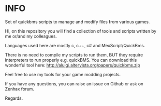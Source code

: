 # INFO
Set of quickbms scripts to manage and modify files from various games.

Hi, on this repository you will find a collection of tools and scripts written by me or/and my colleagues. 

Languages used here are mostly c, c++, c# and MexScript/QuickBms.

There is no need to compile my scripts to run them, BUT they require interpreters to run properly e.g. quickBMS.
You can download this wonderful tool here: http://aluigi.altervista.org/papers/quickbms.zip

Feel free to use my tools for your game modding projects.

If you have any questions, you can raise an issue on Github or ask on Zenhax forum.

Regards.
